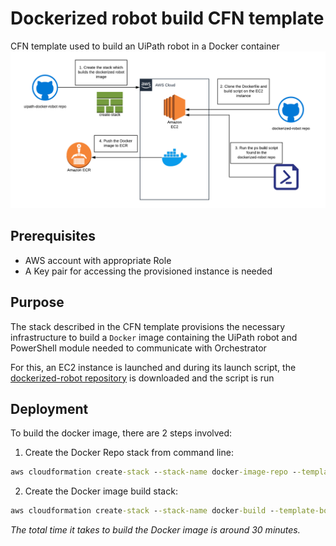 # Dockerized robot build CFN template

CFN template used to build an UiPath robot in a Docker container
![docker-robot-build](img/dockerized-robot-build.png)

## Prerequisites

* AWS account with appropriate Role
* A Key pair for accessing the provisioned instance is needed

## Purpose

The stack described in the CFN template provisions the necessary infrastructure to build a `Docker` image containing the UiPath robot and PowerShell module needed to communicate with Orchestrator

For this, an EC2 instance is launched and during its launch script, the [dockerized-robot repository](https://github.com/AndreiBarbuOz/dockerized-robot) is downloaded and the script is run

## Deployment

To build the docker image, there are 2 steps involved:
1. Create the Docker Repo stack from command line:

```cmd
aws cloudformation create-stack --stack-name docker-image-repo --template-body file://docker-repo.yaml 
```
2. Create the Docker image build stack: 

```cmd
aws cloudformation create-stack --stack-name docker-build --template-body file://docker-build.yaml --parameters file://docker-build-params.json --capabilities CAPABILITY_IAM
```

*The total time it takes to build the Docker image is around 30 minutes.*

